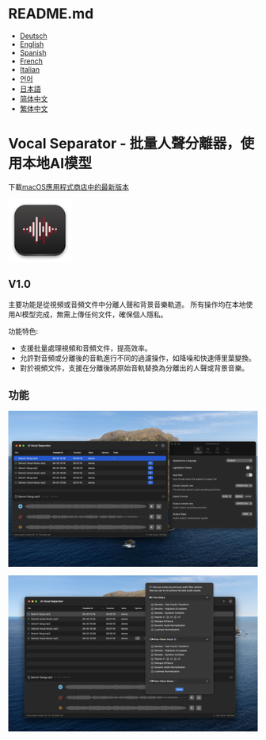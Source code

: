 # README.md
- [Deutsch](README.de.md)
- [English](README.md)
- [Spanish](README.es.md)
- [French](README.fr.md)
- [Italian](README.it.md)
- [언어](README.ko.md)
- [日本語](README.ja.md)
- [简体中文](README.zh_cn.md)
- [繁体中文](README.zh_tw.md)

# Vocal Separator - 批量人聲分離器，使用本地AI模型

下載[macOS應用程式商店中的最新版本](https://apps.apple.com/us/app/id6670239953)

![appicon](images/appicon-128x128.png)

V1.0
---
主要功能是從視頻或音頻文件中分離人聲和背景音樂軌道。
所有操作均在本地使用AI模型完成，無需上傳任何文件，確保個人隱私。

功能特色:
- 支援批量處理視頻和音頻文件，提高效率。
- 允許對音頻或分離後的音軌進行不同的過濾操作，如降噪和快速傅里葉變換。
- 對於視頻文件，支援在分離後將原始音軌替換為分離出的人聲或背景音樂。

## 功能
![預覽](images/preview1.webp)

![預覽](images/preview2.webp)